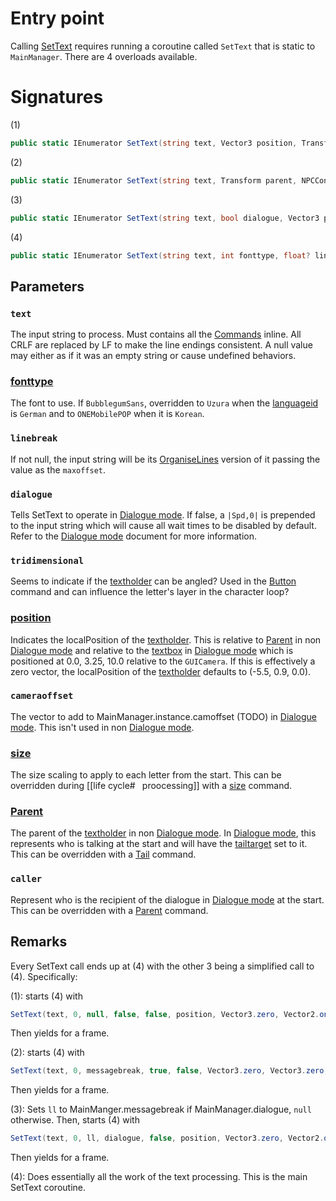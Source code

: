 # Entry point

Calling [SetText](SetText.md) requires running a coroutine called `SetText` that is static to `MainManager`. There are 4 overloads available.

# Signatures

(1)

````cs
public static IEnumerator SetText(string text, Vector3 position, Transform parent)
````

(2)

````cs
public static IEnumerator SetText(string text, Transform parent, NPCControl caller)
````

(3)

````cs
public static IEnumerator SetText(string text, bool dialogue, Vector3 position, Transform parent, NPCControl caller)
````

(4)

````cs
public static IEnumerator SetText(string text, int fonttype, float? linebreak, bool dialogue, bool tridimensional, Vector3 position, Vector3 cameraoffset, Vector2 size, Transform parent, NPCControl caller)
````

## Parameters

### `text`

The input string to process. Must contains all the [Commands](Commands/Commands.md) inline. All CRLF are replaced by LF to make the line endings consistent. A null value may either as if it was an empty string or cause undefined behaviors.

### [fonttype](fonttype.md)

The font to use. If `BubblegumSans`, overridden to `Uzura` when the [languageid](languageid.md) is `German` and to `ONEMobilePOP` when it is `Korean`.

### `linebreak`

If not null, the input string will be its [OrganiseLines](Related%20Systems/Automatic%20Line%20Breaks/OrganiseLines.md) version of it passing the value as the `maxoffset`.

### `dialogue`

Tells SetText to operate in [Dialogue mode](Dialogue%20mode.md). If false, a `|Spd,0|` is prepended to the input string which will cause all wait times to be disabled by default. Refer to the [Dialogue mode](Dialogue%20mode.md) document for more information.

### `tridimensional`

Seems to indicate if the [textholder](Notable%20local%20variable/textholder.md) can be angled? Used in the [Button](Commands/Individual%20commands/Button.md) command and can influence the letter's layer in the character loop?

### [position](Commands/Individual%20commands/position.md)

Indicates the localPosition of the [textholder](Notable%20local%20variable/textholder.md). This is relative to [Parent](Commands/Individual%20commands/Parent.md) in non [Dialogue mode](Dialogue%20mode.md) and relative to the [textbox](Notable%20local%20variable/textbox.md) in [Dialogue mode](Dialogue%20mode.md) which is positioned at 0.0, 3.25, 10.0 relative to the `GUICamera`. If this is effectively a zero vector, the localPosition of the [textholder](Notable%20local%20variable/textholder.md) defaults to (-5.5, 0.9, 0.0).

### `cameraoffset`

The vector to add to MainManager.instance.camoffset (TODO) in [Dialogue mode](Dialogue%20mode.md). This isn't used in non [Dialogue mode](Dialogue%20mode.md).

### [size](Commands/Individual%20commands/size.md)

The size scaling to apply to each letter from the start. This can be overridden during \[\[life cycle#` ` proocessing\]\] with a [size](Commands/Individual%20commands/size.md) command.

### [Parent](Commands/Individual%20commands/Parent.md)

The parent of the [textholder](Notable%20local%20variable/textholder.md) in non [Dialogue mode](Dialogue%20mode.md). In [Dialogue mode](Dialogue%20mode.md), this represents who is talking at the start and will have the [tailtarget](Notable%20local%20variable/tailtarget.md) set to it. This can be overridden with a [Tail](Commands/Individual%20commands/Tail.md) command.

### `caller`

Represent who is the recipient of the dialogue in [Dialogue mode](Dialogue%20mode.md) at the start. This can be overridden with a [Parent](Commands/Individual%20commands/Parent.md) command.

## Remarks

Every SetText call ends up at (4) with the other 3 being a simplified call to (4). Specifically:

(1): starts (4) with

````cs
SetText(text, 0, null, false, false, position, Vector3.zero, Vector2.one, parent, null)
````

Then yields for a frame.

(2): starts (4) with

````cs
SetText(text, 0, messagebreak, true, false, Vector3.zero, Vector3.zero, Vector2.one, parent, caller)
````

Then yields for a frame.

(3): Sets `ll` to MainManger.messagebreak if MainManager.dialogue, `null` otherwise. Then, starts (4) with

````cs
SetText(text, 0, ll, dialogue, false, position, Vector3.zero, Vector2.one, parent, caller)
````

Then yields for a frame.

(4): Does essentially all the work of the text processing. This is the main SetText coroutine.
